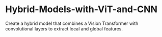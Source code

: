 # Hybrid-Models-with-ViT-and-CNN
 Create a hybrid model that combines a Vision Transformer with convolutional layers to extract local and global features.
